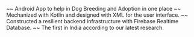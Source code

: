 ~~ Android App to help in Dog Breeding and Adoption in one place
~~ Mechanized with Kotlin and designed with XML for the user interface.
~~ Constructed a resilient backend infrastructure with Firebase Realtime Database.
~~ The first in India according to our latest research.

